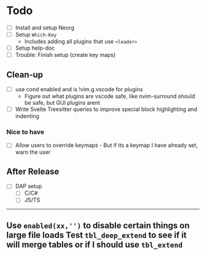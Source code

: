 # Todo
- [ ] Install and setup Neorg
- [ ] Setup `Which-Key`
    - Includes adding all plugins that use `<leader>`
- [ ] Setup help-doc
- [ ] Trouble: Finish setup (create key maps)

## Clean-up
- [ ] use cond enabled and is !vim.g.vscode for plugins
    - Figure out what plugins are vscode safe, like nvim-surround should be safe, but GUI plugins arent
- [ ] Write Svelte Treesitter queries to improve special block highlighting and indenting

### Nice to have
- [ ] Allow users to override keymaps - But if its a keymap I have already set, warn the user

## After Release
- [ ] DAP setup
    - [ ] C/C#
    - [ ] JS/TS
---
Use `enabled(xx,'')` to disable certain things on large file loads
Test `tbl_deep_extend` to see if it will merge tables or if I should use `tbl_extend`
---
